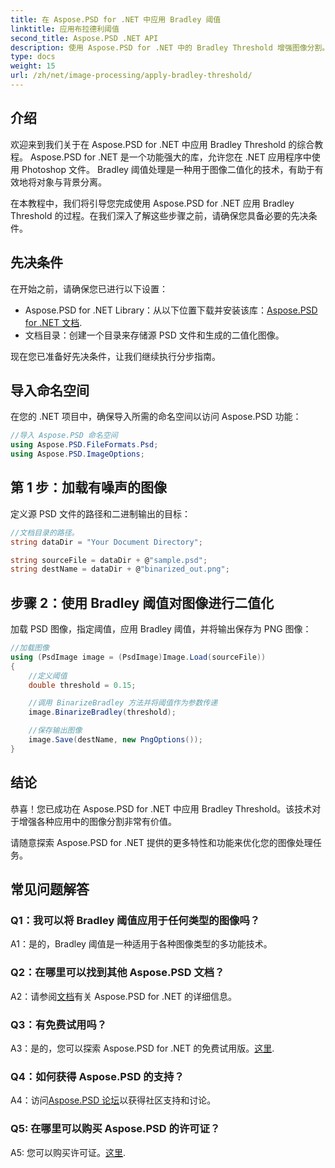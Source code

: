 ```yaml
---
title: 在 Aspose.PSD for .NET 中应用 Bradley 阈值
linktitle: 应用布拉德利阈值
second_title: Aspose.PSD .NET API
description: 使用 Aspose.PSD for .NET 中的 Bradley Threshold 增强图像分割。有效二值化的分步指南。
type: docs
weight: 15
url: /zh/net/image-processing/apply-bradley-threshold/
---
```

## 介绍

欢迎来到我们关于在 Aspose.PSD for .NET 中应用 Bradley Threshold 的综合教程。 Aspose.PSD for .NET 是一个功能强大的库，允许您在 .NET 应用程序中使用 Photoshop 文件。 Bradley 阈值处理是一种用于图像二值化的技术，有助于有效地将对象与背景分离。

在本教程中，我们将引导您完成使用 Aspose.PSD for .NET 应用 Bradley Threshold 的过程。在我们深入了解这些步骤之前，请确保您具备必要的先决条件。

## 先决条件

在开始之前，请确保您已进行以下设置：

-  Aspose.PSD for .NET Library：从以下位置下载并安装该库：[Aspose.PSD for .NET 文档](https://reference.aspose.com/psd/net/).
- 文档目录：创建一个目录来存储源 PSD 文件和生成的二值化图像。

现在您已准备好先决条件，让我们继续执行分步指南。

## 导入命名空间

在您的 .NET 项目中，确保导入所需的命名空间以访问 Aspose.PSD 功能：

```csharp
//导入 Aspose.PSD 命名空间
using Aspose.PSD.FileFormats.Psd;
using Aspose.PSD.ImageOptions;
```

## 第 1 步：加载有噪声的图像

定义源 PSD 文件的路径和二进制输出的目标：

```csharp
//文档目录的路径。
string dataDir = "Your Document Directory";

string sourceFile = dataDir + @"sample.psd";
string destName = dataDir + @"binarized_out.png";
```

## 步骤 2：使用 Bradley 阈值对图像进行二值化

加载 PSD 图像，指定阈值，应用 Bradley 阈值，并将输出保存为 PNG 图像：

```csharp
//加载图像
using (PsdImage image = (PsdImage)Image.Load(sourceFile))
{
    //定义阈值
    double threshold = 0.15;

    //调用 BinarizeBradley 方法并将阈值作为参数传递
    image.BinarizeBradley(threshold);

    //保存输出图像
    image.Save(destName, new PngOptions());
}
```

## 结论

恭喜！您已成功在 Aspose.PSD for .NET 中应用 Bradley Threshold。该技术对于增强各种应用中的图像分割非常有价值。

请随意探索 Aspose.PSD for .NET 提供的更多特性和功能来优化您的图像处理任务。

## 常见问题解答

### Q1：我可以将 Bradley 阈值应用于任何类型的图像吗？

A1：是的，Bradley 阈值是一种适用于各种图像类型的多功能技术。

### Q2：在哪里可以找到其他 Aspose.PSD 文档？

 A2：请参阅[文档](https://reference.aspose.com/psd/net/)有关 Aspose.PSD for .NET 的详细信息。

### Q3：有免费试用吗？

A3：是的，您可以探索 Aspose.PSD for .NET 的免费试用版。[这里](https://releases.aspose.com/).

### Q4：如何获得 Aspose.PSD 的支持？

 A4：访问[Aspose.PSD 论坛](https://forum.aspose.com/c/psd/34)以获得社区支持和讨论。

### Q5: 在哪里可以购买 Aspose.PSD 的许可证？

 A5: 您可以购买许可证。[这里](https://purchase.aspose.com/buy).
